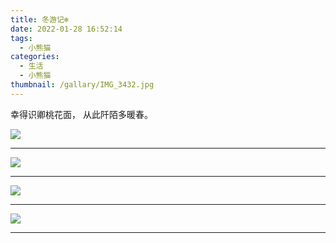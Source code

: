 ```yaml
---
title: 冬游记❄️
date: 2022-01-28 16:52:14
tags:
  - 小熊猫
categories:
  - 生活
  - 小熊猫
thumbnail: /gallary/IMG_3432.jpg
---
```


幸得识卿桃花面，
从此阡陌多暖春。

![](/gallary/IMG_3429.jpg)

<!-- more -->

---

![](/gallary/IMG_3430.jpg)

---


![](/gallary/IMG_3431.jpg)

---


![](/gallary/IMG_3433.jpg)

---

